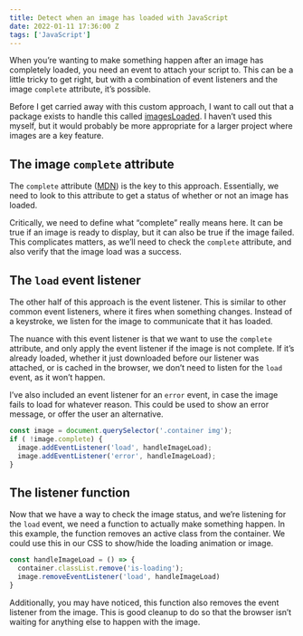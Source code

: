 ```yaml
---
title: Detect when an image has loaded with JavaScript
date: 2022-01-11 17:36:00 Z
tags: ['JavaScript']
---
```


When you’re wanting to make something happen after an image has completely loaded, you need an event to attach your script to. This can be a little tricky to get right, but with a combination of event listeners and the image `complete` attribute, it’s possible.

Before I get carried away with this custom approach, I want to call out that a package exists to handle this called [imagesLoaded](https://imagesloaded.desandro.com). I haven’t used this myself, but it would probably be more appropriate for a larger project where images are a key feature.

## The image `complete` attribute

The `complete` attribute ([MDN](https://developer.mozilla.org/en-US/docs/Web/API/HTMLImageElement/complete)) is the key to this approach. Essentially, we need to look to this attribute to get a status of whether or not an image has loaded.

Critically, we need to define what “complete” really means here. It can be true if an image is ready to display, but it can also be true if the image failed. This complicates matters, as we’ll need to check the `complete` attribute, and also verify that the image load was a success.

## The `load` event listener

The other half of this approach is the event listener. This is similar to other common event listeners, where it fires when something changes. Instead of a keystroke, we listen for the image to communicate that it has loaded.

The nuance with this event listener is that we want to use the `complete` attribute, and only apply the event listener if the image is not complete. If it’s already loaded, whether it just downloaded before our listener was attached, or is cached in the browser, we don’t need to listen for the `load` event, as it won’t happen.

I’ve also included an event listener for an `error` event, in case the image fails to load for whatever reason. This could be used to show an error message, or offer the user an alternative.

```jsx
const image = document.querySelector('.container img');
if ( !image.complete) {
  image.addEventListener('load', handleImageLoad);
  image.addEventListener('error', handleImageLoad);
}
```

## The listener function

Now that we have a way to check the image status, and we’re listening for the `load` event, we need a function to actually make something happen. In this example, the function removes an active class from the container. We could use this in our CSS to show/hide the loading animation or image.

```jsx
const handleImageLoad = () => {
  container.classList.remove('is-loading');
  image.removeEventListener('load', handleImageLoad)
}
```

Additionally, you may have noticed, this function also removes the event listener from the image. This is good cleanup to do so that the browser isn’t waiting for anything else to happen with the image.